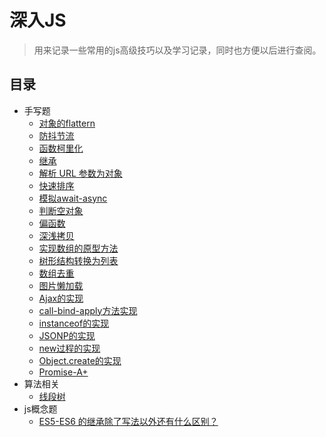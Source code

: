 # 深入JS
> 用来记录一些常用的js高级技巧以及学习记录，同时也方便以后进行查阅。
## 目录
- 手写题
  - [对象的flattern](/手写题/%E5%AF%B9%E8%B1%A1%E7%9A%84flattern.js)
  -  [防抖节流](/%E6%89%8B%E5%86%99%E9%A2%98/%E9%98%B2%E6%8A%96%E8%8A%82%E6%B5%81.js)
  -  [函数柯里化](/手写题/%E5%87%BD%E6%95%B0%E6%9F%AF%E9%87%8C%E5%8C%96.js)
  -  [继承](/手写题/继承.js)
  -  [解析 URL 参数为对象](/手写题/%E8%A7%A3%E6%9E%90%20URL%20%E5%8F%82%E6%95%B0%E4%B8%BA%E5%AF%B9%E8%B1%A1.js)
  -  [快速排序](/%E6%89%8B%E5%86%99%E9%A2%98/%E5%BF%AB%E9%80%9F%E6%8E%92%E5%BA%8F.js)
  -  [模拟await-async](/%E6%89%8B%E5%86%99%E9%A2%98/%E6%A8%A1%E6%8B%9Fawait-async.js)
  -  [判断空对象](/%E6%89%8B%E5%86%99%E9%A2%98/%E5%88%A4%E6%96%AD%E7%A9%BA%E5%AF%B9%E8%B1%A1.js)
  -  [偏函数](/%E6%89%8B%E5%86%99%E9%A2%98/%E5%81%8F%E5%87%BD%E6%95%B0.js)
  -  [深浅拷贝](/%E6%89%8B%E5%86%99%E9%A2%98/%E6%B7%B1%E6%B5%85%E6%8B%B7%E8%B4%9D.js)
  -  [实现数组的原型方法](/%E6%89%8B%E5%86%99%E9%A2%98/%E5%AE%9E%E7%8E%B0%E6%95%B0%E7%BB%84%E7%9A%84%E5%8E%9F%E5%9E%8B%E6%96%B9%E6%B3%95.js)
  -  [树形结构转换为列表](/%E6%89%8B%E5%86%99%E9%A2%98/%E6%A0%91%E5%BD%A2%E7%BB%93%E6%9E%84%E8%BD%AC%E6%8D%A2%E4%B8%BA%E5%88%97%E8%A1%A8.js)
  -  [数组去重](/%E6%89%8B%E5%86%99%E9%A2%98/%E6%95%B0%E7%BB%84%E5%8E%BB%E9%87%8D.js)
  -  [图片懒加载](/%E6%89%8B%E5%86%99%E9%A2%98/%E5%9B%BE%E7%89%87%E6%87%92%E5%8A%A0%E8%BD%BD.js)
  -  [Ajax的实现](/%E6%89%8B%E5%86%99%E9%A2%98/Ajax%E7%9A%84%E5%AE%9E%E7%8E%B0.js)
  -  [call-bind-apply方法实现](/%E6%89%8B%E5%86%99%E9%A2%98//call-bind-apply%E6%96%B9%E6%B3%95%E5%AE%9E%E7%8E%B0.js)
  -  [instanceof的实现](/%E6%89%8B%E5%86%99%E9%A2%98//instanceof%E7%9A%84%E5%AE%9E%E7%8E%B0.js)
  -  [JSONP的实现](/%E6%89%8B%E5%86%99%E9%A2%98/JSONP%E7%9A%84%E5%AE%9E%E7%8E%B0.js)
  -  [new过程的实现](/%E6%89%8B%E5%86%99%E9%A2%98/new%E8%BF%87%E7%A8%8B%E7%9A%84%E5%AE%9E%E7%8E%B0.js)
  -  [Object.create的实现](/%E6%89%8B%E5%86%99%E9%A2%98/Object.create%E7%9A%84%E5%AE%9E%E7%8E%B0.js)
  -  [Promise-A+](/%E6%89%8B%E5%86%99%E9%A2%98/Promise-A%2B.js)
- 算法相关
  - [线段树](/%E7%AE%97%E6%B3%95%E7%9B%B8%E5%85%B3/%E7%BA%BF%E6%AE%B5%E6%A0%91.js)
- js概念题
  - [ES5-ES6 的继承除了写法以外还有什么区别？](/js%E6%A6%82%E5%BF%B5%E9%A2%98/ES5-ES6%20%E7%9A%84%E7%BB%A7%E6%89%BF%E9%99%A4%E4%BA%86%E5%86%99%E6%B3%95%E4%BB%A5%E5%A4%96%E8%BF%98%E6%9C%89%E4%BB%80%E4%B9%88%E5%8C%BA%E5%88%AB%EF%BC%9F.js)

